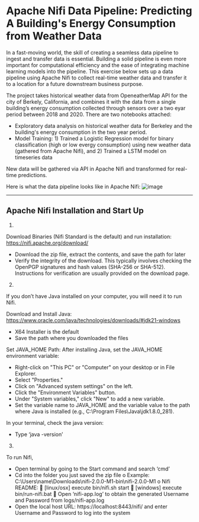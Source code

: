 # Apache Nifi Data Pipeline: Predicting A Building's Energy Consumption from Weather Data

In a fast-moving world, the skill of creating a seamless data pipeline to ingest and transfer data is essential. Building a solid pipeline is even more important for computational efficiency and the ease of integrating machine learning models into the pipeline. This exercise below sets up a data pipeline using Apache Nifi to collect real-time weather data and transfer it to a location for a future downstream business purpose. 

The project takes historical weather data from OpeneatherMap API for the city of Berkely, California, and combines it with the data from a single building’s energy consumption collected through sensors over a two eyar period between 2018 and 2020. There are two notebooks attached:
-	Exploratory data analysis on historical weather data for Berkeley and the building's energy consumption in the two year period.
-	Model Training: 1) Trained a Logistic Regression model for binary classification (high or low evergy consumption) using new weather data (gathered from Apache Nifi), and 2) Trained a LSTM model on timeseries data 

New data will be gathered via API in Apache Nifi and transformed for real-time predictions. 

Here is what the data pipeline looks like in Apache Nifi:
![image](https://github.com/neongreen13/energy-prediction-apachenifi/assets/48419376/a845a0ae-eac0-4abf-992c-70fcad613bda)


___________________________________________________________________________________________________________________________________________

## Apache Nifi Installation and Start Up
1.
Download Binaries (Nifi Standard is the default) and run installation:
https://nifi.apache.org/download/ 
-	Download the zip file, extract the contents, and save the path for later
-	Verify the integrity of the download. This typically involves checking the OpenPGP signatures and hash values (SHA-256 or SHA-512). Instructions for verification are usually provided on the download page.

2.
If you don’t have Java installed on your computer, you will need it to run Nifi.

Download and Install Java:
https://www.oracle.com/java/technologies/downloads/#jdk21-windows
-	X64 Installer is the default
-	Save the path where you downloaded the files

Set JAVA_HOME Path:
After installing Java, set the JAVA_HOME environment variable:
-	Right-click on "This PC" or "Computer" on your desktop or in File Explorer.
-	Select "Properties."
-	Click on "Advanced system settings" on the left.
-	Click the "Environment Variables" button.
-	Under "System variables," click "New" to add a new variable.
-	Set the variable name to JAVA_HOME and the variable value to the path where Java is installed (e.g., C:\Program Files\Java\jdk1.8.0_281).

In your terminal, check the java version:
-	Type ‘java -version’

3.
To run Nifi,
-	Open terminal by going to the Start command and search ‘cmd’
-	Cd into the folder you just saved the zip file
o	Example: C:\Users\name\Downloads\nifi-2.0.0-M1-bin\nifi-2.0.0-M1
o	Nifi README:
	[linux/osx] execute bin/nifi.sh start 
	[windows] execute bin/run-nifi.bat 
	Open ‘nifi-app.log’ to obtain the generated Username and Password from logs/nifi-app.log
-	Open the local host URL: https://localhost:8443/nifi/ and enter Username and Password to log into the system
